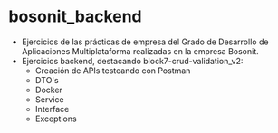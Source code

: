 # bosonit_backend

- Ejercicios de las prácticas de empresa del Grado de Desarrollo
  de Aplicaciones Multiplataforma realizadas en la empresa Bosonit.
- Ejercicios backend, destacando block7-crud-validation_v2:
    + Creación de APIs testeando con Postman
    + DTO's
    + Docker
    + Service
    + Interface
    + Exceptions

